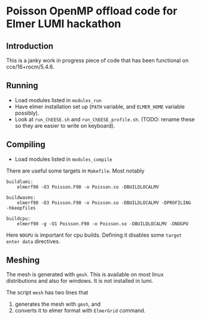 Poisson OpenMP offload code for Elmer LUMI hackathon
====================================================

## Introduction

This is a janky work in progress piece of code that has been functional on
cce/16+rocm/5.4.6.

## Running

- Load modules listed in `modules_run`
- Have elmer installation set up (`PATH` variable, and `ELMER_HOME` variable possibly).
- Look at `run_ChEESE.sh` and `run_ChEESE_profile.sh`. (TODO: rename these so
  they are easier to write on keyboard).

## Compiling


- Load modules listed in `modules_compile`

There are useful some targets in `Makefile`. Most notably

``` 
buildlumi:
	elmerf90 -O3 Poisson.F90 -o Poisson.so -DBUILDLOCALMV 

buildwasms:
	elmerf90 -O3 Poisson.F90 -o Poisson.so -DBUILDLOCALMV -DPROFILING -hkeepfiles

buildcpu: 
	elmerf90 -g -O1 Poisson.F90 -o Poisson.so -DBUILDLOCALMV -DNOGPU
```

Here `NOGPU` is important for cpu builds. Defining it disables some `target
enter data` directives.


## Meshing

The mesh is generated with `gmsh`. This is available on most linux
distributions and also for windows. It is not installed in lumi.

The script `mesh` has two lines that 
1. generates the mesh with `gmsh`, and
2. converts it to elmer format with `ElmerGrid` command.

